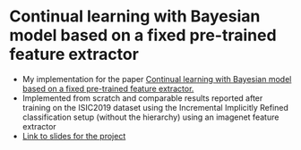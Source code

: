 # Continual learning with Bayesian model based on a fixed pre-trained feature extractor
 - My implementation for the paper [Continual learning with Bayesian model based on a fixed pre-trained feature extractor.](https://link.springer.com/article/10.1007/s44267-023-00005-y)
 - Implemented from scratch and comparable results reported after training on the ISIC2019 dataset using the Incremental Implicitly Refined classification setup (without the hierarchy) using an imagenet feature extractor
 - [Link to slides for the project](https://pitch.com/public/d62c5363-7d4f-4ffc-9096-46ee9fe7d386)
